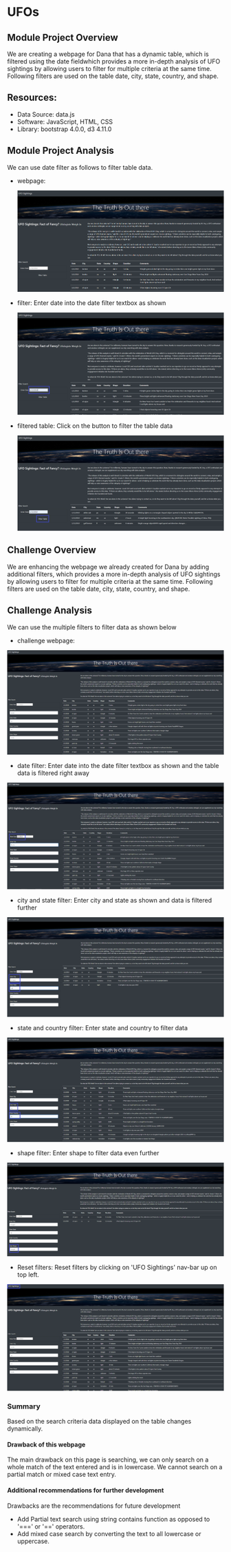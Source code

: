 # UFOs

## Module Project Overview

We are creating a webpage for Dana that has a dynamic table, which is filtered using the date fieldwhich provides a more in-depth analysis of UFO sightings by allowing users to filter for multiple criteria at the same time. Following filters are used on the table date, city, state, country, and shape.

## Resources:
  - Data Source: data.js
  - Software: JavaScript, HTML, CSS
  - Library: bootstrap 4.0.0, d3 4.11.0

## Module Project Analysis

  We can use date filter as follows to filter table data.

  - webpage:
  
    !["module webpage"](./static/images/module_webpage.png "module webpage")

  - filter:
    Enter date into the date filter textbox as shown 
    
    !["module webpage filter"](./static/images/module_webpage_filter.png "module webpage filter")
  
  - filtered table:
    Click on the button to filter the table data
    
    !["module webpage filtered data"](./static/images/module_webpage_filtered_data.png "module webpage filtered data")
  

## Challenge Overview

We are enhancing the webpage we already created for Dana by adding additional filters, which provides a more in-depth analysis of UFO sightings by allowing users to filter for multiple criteria at the same time. Following filters are used on the table date, city, state, country, and shape.

## Challenge Analysis

  We can use the multiple filters to filter data as shown below
  
  - challenge webpage:
  
  !["module webpage"](./static/images/challenge_webpage.png "module webpage")
  
  - date filter:
    Enter date into the date filter textbox as shown and the table data is filtered right away
  
  !["module webpage"](./static/images/challenge_webpage_filter_date.png "module webpage")
  
  - city and state filter:
    Enter city and state as shown and data is filtered further
  
  !["module webpage"](./static/images/challenge_webpage_filter_city.png "module webpage")
  
  - state and country filter:
    Enter state and country to filter data
  
  !["module webpage"](./static/images/challenge_webpage_filter_state.png "module webpage")
  
  - shape filter:
    Enter shape to filter data even further
  
  !["module webpage"](./static/images/challenge_webpage_filter_shape.png "module webpage")
  
  - Reset filters:
    Reset filters by clicking on 'UFO Sightings' nav-bar up on top left.
  
  !["module webpage"](./static/images/challenge_webpage_clear.png "module webpage")
  

### Summary

Based on the search criteria data displayed on the table changes dynamically.

#### Drawback of this webpage
The main drawback on this page is searching, we can only search on a whole match of the text entered and is in lowercase. We cannot search on a partial match or mixed case text entry.

#### Additional recommendations for further development

  Drawbacks are the recommendations for future development
  - Add Partial text search using string contains function as opposed to '===' or '==' operators.
  - Add mixed case search by converting the text to all lowercase or uppercase.
  
  
